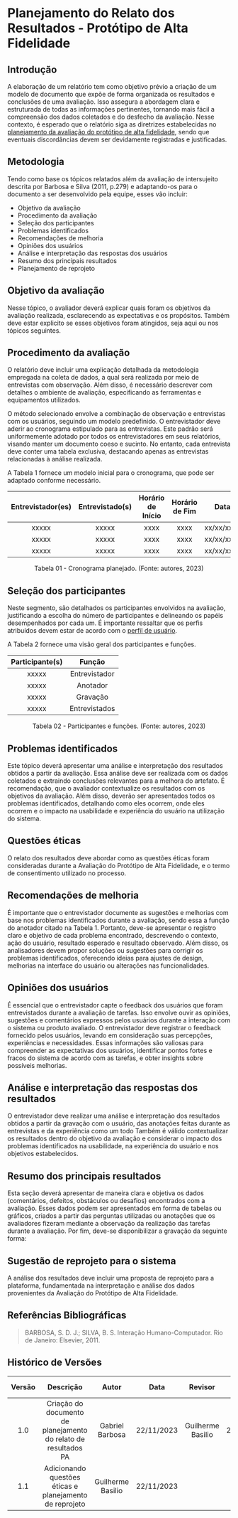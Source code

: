 # Planejamento do Relato dos Resultados - Protótipo de Alta Fidelidade

## **Introdução**

A elaboração de um relatório tem como objetivo prévio a criação de um modelo de documento que expõe de forma organizada os resultados e conclusões de uma avaliação. Isso assegura a abordagem clara e estruturada de todas as informações pertinentes, tornando mais fácil a compreensão dos dados coletados e do desfecho da avaliação. Nesse contexto, é esperado que o relatório siga as diretrizes estabelecidas no [planejamento da avaliação do protótipo de alta fidelidade](https://interacao-humano-computador.github.io/2023.2-PlataformaLattes/Design%2C%20Avalia%C3%A7%C3%A3o%20e%20Desenvolvimento/N%C3%ADvel%2003/Planejamento%20da%20Avalia%C3%A7%C3%A3o%20do%20Prot%C3%B3tipo%20de%20Alta%20Fidelidade/), sendo que eventuais discordâncias devem ser devidamente registradas e justificadas.

## **Metodologia**

Tendo como base os tópicos relatados além da avaliação de intersujeito descrita por Barbosa e Silva (2011, p.279) e adaptando-os para o documento a ser desenvolvido pela equipe, esses vão incluir:

* Objetivo da avaliação
* Procedimento da avaliação
* Seleção dos participantes
* Problemas identificados
* Recomendações de melhoria
* Opiniões dos usuários
* Análise e interpretação das respostas dos usuários
* Resumo dos principais resultados
* Planejamento de reprojeto


## **Objetivo da avaliação**

Nesse tópico, o avaliador deverá explicar quais foram os objetivos da avaliação realizada, esclarecendo as expectativas e os propósitos. Também deve estar explicito se esses objetivos foram atingidos, seja aqui ou nos tópicos seguintes.

## **Procedimento da avaliação**

O relatório deve incluir uma explicação detalhada da metodologia empregada na coleta de dados, a qual será realizada por meio de entrevistas com observação. Além disso, é necessário descrever com detalhes o ambiente de avaliação, especificando as ferramentas e equipamentos utilizados.

O método selecionado envolve a combinação de observação e entrevistas com os usuários, seguindo um modelo predefinido. O entrevistador deve aderir ao cronograma estipulado para as entrevistas. Este padrão será uniformemente adotado por todos os entrevistadores em seus relatórios, visando manter um documento coeso e sucinto. No entanto, cada entrevista deve conter uma tabela exclusiva, destacando apenas as entrevistas relacionadas à análise realizada.

A Tabela 1 fornece um modelo inicial para o cronograma, que pode ser adaptado conforme necessário.

| Entrevistador(es) | Entrevistado(s) | Horário de Início | Horário de Fim |    Data    |    Local     |
| :----------------: | :-------------: | :---------------: | :------------: | :--------: | :----------: |
| xxxxx | xxxxx |   xxxx    |  xxxx   | xx/xx/xxxx | xxxxx |
| xxxxx | xxxxx |    xxxx   |  xxxx   | xx/xx/xxxx | xxxxx |
| xxxxx | xxxxx |    xxxx   |  xxxx   | xx/xx/xxxx | xxxxx |

<p align="center">
Tabela 01 - Cronograma planejado. (Fonte: autores, 2023)
</p>

## **Seleção dos participantes**


Neste segmento, são detalhados os participantes envolvidos na avaliação, justificando a escolha do número de participantes e delineando os papéis desempenhados por cada um. É importante ressaltar que os perfis atribuídos devem estar de acordo com o [perfil de usuário](https://interacao-humano-computador.github.io/2023.2-PlataformaLattes/An%C3%A1lise-de-requisitos/perfil-de-usuario/). 

A Tabela 2 fornece uma visão geral dos participantes e funções.


|    Participante(s)   |   Função     |
| :-------------: | :---------------: |
|   xxxxx    | Entrevistador |
|   xxxxx   | Anotador |
|   xxxxx    | Gravação  |       
|   xxxxx    | Entrevistados |

<p align="center">
Tabela 02 - Participantes e funções. (Fonte: autores, 2023)
</p>

## **Problemas identificados**

Este tópico deverá apresentar uma análise e interpretação dos resultados obtidos a partir da avaliação. Essa análise deve ser realizada com os dados coletados e extraindo conclusões relevantes para a melhora do artefato. É recomendação, que o avaliador contextualize os resultados com os objetivos da avaliação. Além disso, deverão ser apresentados todos os problemas identificados, detalhando como eles ocorrem, onde eles ocorrem e o impacto na usabilidade e experiência do usuário na utilização do sistema.

## **Questões éticas**

O relato dos resultados deve abordar como as questões éticas foram consideradas durante a Avaliação do Protótipo de Alta Fidelidade, e o termo de consentimento utilizado no processo.

## **Recomendações de melhoria**

É importante que o entrevistador documente  as sugestões e melhorias com base nos problemas identificados durante a avaliação, sendo essa a função do anotador citado na Tabela 1. Portanto, deve-se apresentar o registro claro e objetivo de cada problema encontrado, descrevendo o contexto, ação do usuário, resultado esperado e resultado observado. Além disso, os analisadores devem propor soluções ou sugestões para corrigir os problemas identificados, oferecendo ideias para ajustes de design, melhorias na interface do usuário ou alterações nas funcionalidades.

## **Opiniões dos usuários**

É essencial que o entrevistador capte o feedback dos usuários que foram entrevistados durante a avaliação de tarefas. Isso envolve ouvir as opiniões, sugestões e comentários expressos pelos usuários durante a interação com o sistema ou produto avaliado. O entrevistador deve registrar o feedback fornecido pelos usuários, levando em consideração suas percepções, experiências e necessidades. Essas informações são valiosas para compreender as expectativas dos usuários, identificar pontos fortes e fracos do sistema de acordo com as tarefas, e obter insights sobre possíveis melhorias. 

## **Análise e interpretação das respostas dos resultados**

O entrevistador deve realizar uma análise e interpretação dos resultados obtidos a partir da gravação com o usuário, das anotações feitas durante as entrevistas e da experiência como um todo Também é válido contextualizar os resultados dentro do objetivo da avaliação e considerar o impacto dos problemas identificados na usabilidade, na experiência do usuário e nos objetivos estabelecidos.

## **Resumo dos principais resultados**

Esta seção deverá apresentar de maneira clara e objetiva os dados (comentários, defeitos, obstáculos ou desafios) encontrados com a avaliação. Esses dados podem ser apresentados em forma de tabelas ou gráficos, criados a partir das perguntas utilizadas ou anotações que os avaliadores fizeram mediante a observação da realização das tarefas durante a avaliação. Por fim, deve-se disponibilizar a gravação da seguinte forma:

## **Sugestão de reprojeto para o sistema**

A análise dos resultados deve incluir uma proposta de reprojeto para a plataforma, fundamentada na interpretação e análise dos dados provenientes da Avaliação do Protótipo de Alta Fidelidade.

## **Referências Bibliográficas**

> BARBOSA, S. D. J.; SILVA, B. S. Interação Humano-Computador. Rio de Janeiro: Elsevier, 2011.


## **Histórico de Versões**


| Versão |          Descrição              |     Autor      |      Data      |   Revisor     |    Data de revisão    |  
|:------:|:-------------------------------:|:--------------:|:--------------:|:-------------:|:---------------------:|
| 1.0    | Criação do documento de planejamento do relato de resultados PA   | Gabriel Barbosa | 22/11/2023 | Guilherme Basilio | 22/11/2023 |
| 1.1    | Adicionando questões éticas e planejamento de reprojeto  | Guilherme Basilio | 22/11/2023 |  |  |